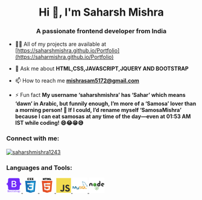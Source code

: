 <h1 align="center">Hi 👋, I'm Saharsh Mishra</h1>
<h3 align="center">A passionate frontend developer from India</h3>

- 👨‍💻 All of my projects are available at [https://saharshmishra.github.io/Portfolio](https://saharmishra.github.io/Portfolio)

- 💬 Ask me about **HTML,CSS,JAVASCRIPT,JQUERY AND BOOTSTRAP**

- 📫 How to reach me **mishrasam5172@gmail.com**

- ⚡ Fun fact **My username ‘saharshmishra’ has ‘Sahar’ which means ‘dawn’ in Arabic, but funnily enough, I’m more of a ‘Samosa’ lover than a morning person! 🥟 If I could, I’d rename myself ‘SamosaMishra’ because I can eat samosas at any time of the day—even at 01:53 AM IST while coding! 😄😂😁😅**

<h3 align="left">Connect with me:</h3>
<p align="left">
<a href="https://linkedin.com/in/saharshmishra1243" target="blank"><img align="center" src="https://raw.githubusercontent.com/rahuldkjain/github-profile-readme-generator/master/src/images/icons/Social/linked-in-alt.svg" alt="saharshmishra1243" height="30" width="40" /></a>
</p>

<h3 align="left">Languages and Tools:</h3>
<p align="left"> <a href="https://getbootstrap.com" target="_blank" rel="noreferrer"> <img src="https://raw.githubusercontent.com/devicons/devicon/master/icons/bootstrap/bootstrap-plain-wordmark.svg" alt="bootstrap" width="40" height="40"/> </a> <a href="https://www.w3schools.com/css/" target="_blank" rel="noreferrer"> <img src="https://raw.githubusercontent.com/devicons/devicon/master/icons/css3/css3-original-wordmark.svg" alt="css3" width="40" height="40"/> </a> <a href="https://www.w3.org/html/" target="_blank" rel="noreferrer"> <img src="https://raw.githubusercontent.com/devicons/devicon/master/icons/html5/html5-original-wordmark.svg" alt="html5" width="40" height="40"/> </a> <a href="https://developer.mozilla.org/en-US/docs/Web/JavaScript" target="_blank" rel="noreferrer"> <img src="https://raw.githubusercontent.com/devicons/devicon/master/icons/javascript/javascript-original.svg" alt="javascript" width="40" height="40"/> </a> <a href="https://www.mysql.com/" target="_blank" rel="noreferrer"> <img src="https://raw.githubusercontent.com/devicons/devicon/master/icons/mysql/mysql-original-wordmark.svg" alt="mysql" width="40" height="40"/> </a> <a href="https://nodejs.org" target="_blank" rel="noreferrer"> <img src="https://raw.githubusercontent.com/devicons/devicon/master/icons/nodejs/nodejs-original-wordmark.svg" alt="nodejs" width="40" height="40"/> </a> </p>
